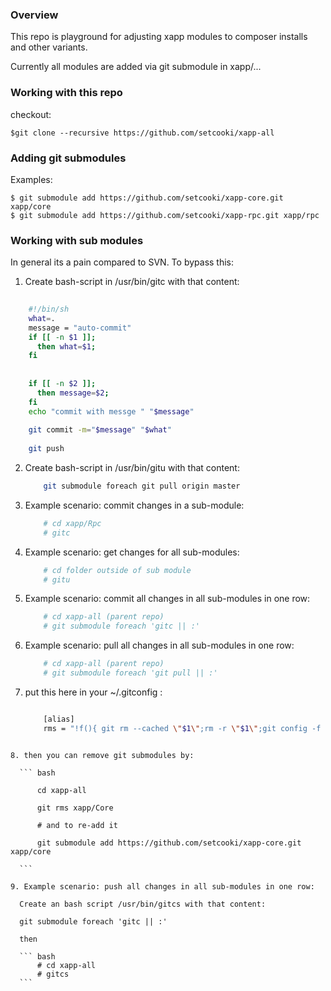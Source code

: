 ### Overview

This repo is playground for adjusting xapp modules to composer installs and other variants. 

Currently all modules are added via git submodule in xapp/...


### Working with this repo

checkout:

    $git clone --recursive https://github.com/setcooki/xapp-all 

### Adding git submodules 

Examples:
 
    $ git submodule add https://github.com/setcooki/xapp-core.git xapp/core
    $ git submodule add https://github.com/setcooki/xapp-rpc.git xapp/rpc
 
### Working with sub modules 

In general its a pain compared to SVN. To bypass this:
 
1. Create bash-script in /usr/bin/gitc with that content:
  
``` bash 
    
    #!/bin/sh
    what=.
    message = "auto-commit"
    if [[ -n $1 ]];
      then what=$1;
    fi
    
    
    if [[ -n $2 ]];
      then message=$2;
    fi
    echo "commit with messge " "$message"
    
    git commit -m="$message" "$what"
    
    git push
```
  
2. Create bash-script in /usr/bin/gitu with that content:
  
    ``` bash 
        git submodule foreach git pull origin master
    ```
  
3. Example scenario: commit changes in a sub-module:
  
    ``` bash
        # cd xapp/Rpc
        # gitc
    ```
  
4. Example scenario: get changes for all sub-modules:
  
    ``` bash
        # cd folder outside of sub module 
        # gitu
    ```
    
5. Example scenario: commit all changes in all sub-modules in one row:
  
    ``` bash
        # cd xapp-all (parent repo) 
        # git submodule foreach 'gitc || :'
    ```
  
6. Example scenario: pull all changes in all sub-modules in one row:
    
    ``` bash
        # cd xapp-all (parent repo) 
        # git submodule foreach 'git pull || :'
    ```
  
7. put this here in your ~/.gitconfig :
  
    ``` bash
    
        [alias]
        rms = "!f(){ git rm --cached \"$1\";rm -r \"$1\";git config -f .gitmodules --remove-section \"submodule.$1\";git config -f .git/config --remove-section \"submodule.$1\";git add .gitmodules; }; f"  
  ```
   
8. then you can remove git submodules by:
 
    ``` bash
    
        cd xapp-all
    
        git rms xapp/Core
    
        # and to re-add it 
    
        git submodule add https://github.com/setcooki/xapp-core.git xapp/core
            
    ```
    
9. Example scenario: push all changes in all sub-modules in one row:
    
    Create an bash script /usr/bin/gitcs with that content:
    
    git submodule foreach 'gitc || :'
    
    then 
    
    ``` bash
        # cd xapp-all  
        # gitcs
    ```

       
        
  

